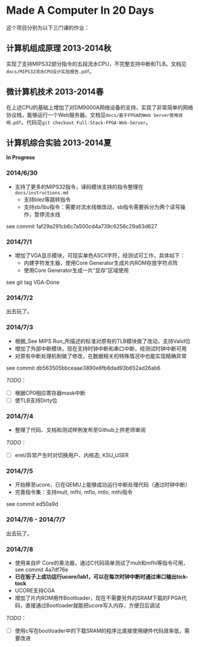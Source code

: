
# Made A Computer In 20 Days

这个项目分别为以下三门课的作业：

## 计算机组成原理 2013-2014秋

实现了支持MIPS32部分指令的五段流水CPU，不完整支持中断和TLB。文档见`docs/MIPS32流水CPU设计实验报告.pdf`。

## 微计算机技术 2013-2014春

在上述CPU的基础上增加了对DM9000A网络设备的支持，实现了非常简单的网络协议栈，能够运行一个Web服务器。文档见`docs/基于FPGA的Web Server使用说明.pdf`。代码见`git checkout Full-Stack-FPGA-Web-Server`。

## 计算机综合实验 2013-2014夏

__In Progress__

### 2014/6/30

- 支持了更多的MIPS32指令，译码模块支持的指令整理在`docs/instructions.md`
    - 支持blez等跳转指令
    - 支持sb/lbu指令：需要对流水线做改动，sb指令需要拆分为两个读写操作，暂停流水线

see commit 1af29a291cb6c7a500cd4a739c6256c29a63d627

### 2014/7/1

- 增加了VGA显示模块，可现实单色ASCII字符，经测试可工作，具体如下：
    + 内建字符发生器，使用Core Generator生成片内ROM存放字符点阵
    + 使用Core Generator生成一片“显存”区域使用

see git tag VGA-Done

### 2014/7/2

出去玩了。

### 2014/7/3

- 根据_See MIPS Run_所描述的标准对原有的TLB模块做了改动，支持Valid位
- 增加了外部中断模块，现在支持时钟中断和串口中断，经测试时钟中断可用
- 对原有中断处理机制做了修改，在数据相关的特殊情况中也能实现精确异常

see commit db563505bbceaae3890e8fb8dad93b652ad26ab6

*TODO*：

- [ ] 根据CP0相应寄存器mask中断
- [ ] 使TLB支持Dirty位

### 2014/7/4

- 整理了代码、文档和测试样例发布至Github上供老师审阅

*TODO*：

- [ ] eret/异常产生时对切换用户、内核态; KSU_USER

### 2014/7/5

- 开始移至ucore，已在QEMU上能够成功运行中断处理代码（通过时钟中断）
- 完善指令集：支持mult, mfhi, mflo, mtlo, mthi指令

see commit ed50a9d

### 2014/7/6 - 2014/7/7

出去玩了。

### 2014/7/8

- 使用来自IP Core的乘法器，通过C代码简单测试了mult和mfhi等指令可用，see commit 4a7df76e
- **已在板子上成功运行ucore/lab1，可以在每次时钟中断时通过串口输出tick-tock**
- UCORE支持CGA
- 增加了片内ROM用作Bootloader，现在不需要另外的SRAM下载的FPGA代码，直接通过Bootloader就能把ucore写入内存，方便日后调试

*TODO*：

- [ ] 使用c写在bootloader中的下载SRAM的程序比直接使用硬件代码效率低，需要改进
